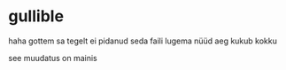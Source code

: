 # gullible
haha gottem
sa tegelt ei pidanud seda faili lugema
nüüd aeg kukub kokku  

see muudatus on mainis